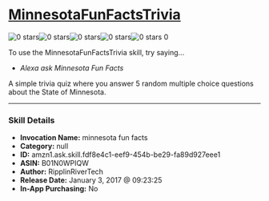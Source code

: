 # [MinnesotaFunFactsTrivia](http://alexa.amazon.com/#skills/amzn1.ask.skill.fdf8e4c1-eef9-454b-be29-fa89d927eee1)
![0 stars](../../images/ic_star_border_black_18dp_1x.png)![0 stars](../../images/ic_star_border_black_18dp_1x.png)![0 stars](../../images/ic_star_border_black_18dp_1x.png)![0 stars](../../images/ic_star_border_black_18dp_1x.png)![0 stars](../../images/ic_star_border_black_18dp_1x.png) 0

To use the MinnesotaFunFactsTrivia skill, try saying...

* *Alexa ask Minnesota Fun Facts*

A simple trivia quiz where you answer 5 random multiple choice questions about the State of Minnesota.

***

### Skill Details

* **Invocation Name:** minnesota fun facts
* **Category:** null
* **ID:** amzn1.ask.skill.fdf8e4c1-eef9-454b-be29-fa89d927eee1
* **ASIN:** B01N0WPIQW
* **Author:** RipplinRiverTech
* **Release Date:** January 3, 2017 @ 09:23:25
* **In-App Purchasing:** No
